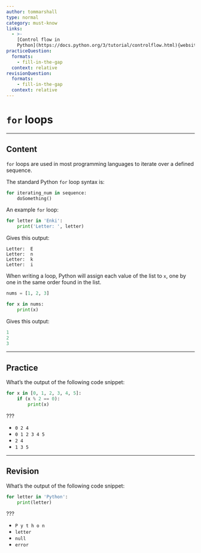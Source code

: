 ```yaml
---
author: tommarshall
type: normal
category: must-know
links:
  - >-
    [Control flow in
    Python](https://docs.python.org/3/tutorial/controlflow.html){website}
practiceQuestion:
  formats:
    - fill-in-the-gap
  context: relative
revisionQuestion:
  formats:
    - fill-in-the-gap
  context: relative
---
```


# `for` loops


---

## Content

`for` loops are used in most programming languages to iterate over a defined sequence.

The standard Python `for` loop syntax is:

```python
for iterating_num in sequence:
    doSomething()
```

An example `for` loop:

```python
for letter in 'Enki':
    print('Letter: ', letter)
```

Gives this output:

```plain-text
Letter:  E
Letter:  n
Letter:  k
Letter:  i
```

When writing a loop, Python will assign each value of the list to `x`, one by one in the same order found in the list. 

```python
nums = [1, 2, 3]

for x in nums:
    print(x)
```

Gives this output:

```python
1
2
3
```


---

## Practice

What’s the output of the following code snippet:

```py
for x in [0, 1, 2, 3, 4, 5]:
    if (x % 2 == 0):
        print(x)
```

???

- `0 2 4`
- `0 1 2 3 4 5`
- `2 4`
- `1 3 5`


---

## Revision

What’s the output of the following code snippet:

```py
for letter in 'Python':
    print(letter)
```

???

- `P y t h o n`
- `letter`
- `null`
- `error`
